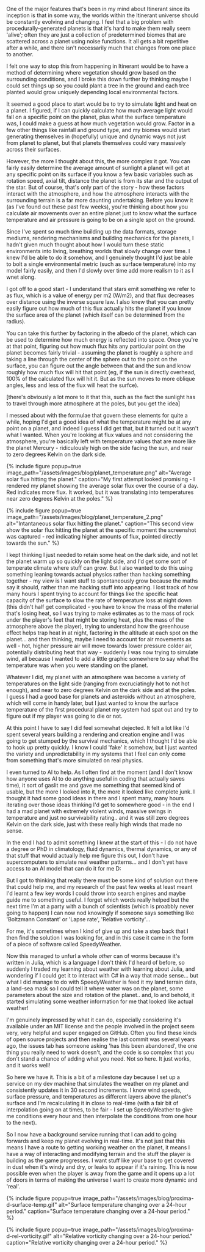 
One of the major features that's been in my mind about Itinerant since its inception is that in some way, the worlds within the Itinerant universe should be constantly evolving and changing. I feel that a big problem with procedurally-generated planets is that it's hard to make them really seem 'alive'; often they are just a collection of predetermined biomes that are scattered across a planet using noise functions. It all gets a bit repetitive after a while, and there isn't necessarily much that changes from one place to another.

I felt one way to stop this from happening in Itinerant would be to have a method of determining where vegetation should grow based on the surrounding conditions, and I broke this down further by thinking maybe I could set things up so you could plant a tree in the ground and each tree planted would grow uniquely depending local environmental factors.

It seemed a good place to start would be to try to simulate light and heat on a planet. I figured, if I can quickly calculate how much average light would fall on a specific point on the planet, plus what the surface temperature was, I could make a guess at how much vegetation would grow. Factor in a few other things like rainfall and ground type, and my biomes would start generating themselves in (hopefully) unique and dynamic ways not just from planet to planet, but that planets themselves could vary massively across their surfaces.

However, the more I thought about this, the more complex it got. You can fairly easily determine the average amount of sunlight a planet will get at any specific point on its surface if you know a few basic variables such as rotation speed, axial tilt, distance the planet is from its star and the output of the star. But of course, that's only part of the story - how these factors interact with the atmosphere, and how the atmosphere interacts with the surrounding terrain is a far more daunting undertaking. Before you know it (as I've found out these past few weeks), you're thinking about how you calculate air movements over an entire planet just to know what the surface temperature and air pressure is going to be on a single spot on the ground.

Since I've spent so much time building up the data formats, storage mediums, rendering mechanisms and building mechanics for the planets, I hadn't given much thought about how I would turn these static environments into living, breathing worlds that slowly change over time. I knew I'd be able to do it somehow, and I genuinely thought I'd just be able to bolt a single environmental metric (such as surface temperature) into my model fairly easily, and then I'd slowly over time add more realism to it as I wnet along.

I got off to a good start - I understand that stars emit something we refer to as flux, which is a value of energy per m2 (W/m2), and that flux decreases over distance using the inverse square law. I also knew that you can pretty easily figure out how much of this flux actually hits the planet if you know the surface area of the planet (which itself can be determined from the radius).

You can take this further by factoring in the albedo of the planet, which can be used to determine how much energy is reflected into space. Once you're at that point, figuring out how much flux hits any particular point on the planet becomes fairly trivial - assuming the planet is roughly a sphere and taking a line through the center of the sphere out to the point on the surface, you can figure out the angle between that and the sun and know roughly how much flux will hit that point (eg, if the sun is directly overhead, 100% of the calculated flux will hit it. But as the sun moves to more oblique angles, less and less of the flux will heat the surfce).

[there's obviously a lot more to it that this, such as the fact the sunlight has to travel through more atmosphere at the poles, but you get the idea]

I messed about with the formulae that govern these elements for quite a while, hoping I'd get a good idea of what the temperature might be at any point on a planet, and indeed I guess I did get that, but it turned out it wasn't what I wanted. When you're looking at flux values and not considering the atmosphere, you're basically left with temperature values that are more like the planet Mercury - ridiculously high on the side facing the sun, and near to zero degrees Kelvin on the dark side.

{% include figure popup=true image_path="/assets/images/blog/planet_temperature.png" alt="Average solar flux hitting the planet." caption="My first attempt looked promising - I rendered my planet showing the average solar flux over the course of a day. Red indicates more flux. It worked, but it was translating into temperatures near zero degrees Kelvin at the poles." %}

{% include figure popup=true image_path="/assets/images/blog/planet_temperature_2.png" alt="Intantaneous solar flux hitting the planet." caption="This second view show the solar flux hitting the planet at the specific moment the screenshot was captured - red indicating higher amounts of flux, pointed directly towards the sun." %}

I kept thinking I just needed to retain some heat on the dark side, and not let the planet warm up so quickly on the light side, and I'd get some sort of temperate climate where stuff can grow. But I also wanted to do this using something leaning towards actual physics rather than hacking something together - my view is I want stuff to spontaneously grow because the maths say it should, rather than me hacking stuff into appearing. I lost track of how many hours I spent trying to account for things like the specific heat capacity of the surface to slow the rate of temperature loss at night down (this didn't half get complicated - you have to know the mass of the material that's losing heat, so I was trying to make estimates as to the mass of rock under the player's feet that might be storing heat, plus the mass of the atmosphere above the player), trying to understand how the greenhouse effect helps trap heat in at night, factoring in the altitude at each spot on the planet... and then thinking, maybe I need to account for air movements as well - hot, higher pressure air will move towards lower pressure colder air, potentially distributing heat that way - suddenly I was now trying to simulate wind, all because I wanted to add a little graphic somewhere to say what the temperature was when you were standing on the planet.

Whatever I did, my planet with an atmosphere was become a variety of temperatures on the light side (ranging from excruciatingly hot to not hot enough), and near to zero degrees Kelvin on the dark side and at the poles. I guess I had a good base for planets and asteroids without an atmosphere, which will come in handy later, but I just wanted to know the surface temperature of the first procedural planet my system had spat out and try to figure out if my player was going to die or not.

At this point I have to say I did feel somewhat dejected. It felt a lot like I'd spent several years building a rendering and creation engine and I was going to get stumped by the survival mechanics, which I thought I'd be able to hook up pretty quickly. I know I could 'fake' it somehow, but I just wanted the variety and unpredictability in my systems that I feel can only come from something that's more simulated on real physics.

I even turned to AI to help. As I often find at the moment (and I don't know how anyone uses AI to do anything useful in coding that actually saves time), it sort of gaslit me and gave me something that seemed kind of usable, but the more I looked into it, the more it looked like complete junk. I thought it had some good ideas in there and I spent many, many hours iterating over those ideas thinking I'd get to somewhere good - in the end I had a mad planet with extremely violent winds, massive swings in temperature and just no survivability rating.. and it was still zero degrees Kelvin on the dark side, just with these really high winds that made no sense.

In the end I had to admit something I knew at the start of this - I do not have a degree or PhD in climatology, fluid dynamics, thermal dynamics, or any of that stuff that would actually help me figure this out, I don't have supercomputers to simulate real weather patterns... and I don't yet have access to an AI model that can do it for me D:

But I got to thinking that really there must be some kind of solution out there that could help me, and my research of the past few weeks at least meant I'd learnt a few key words I could throw into search engines and maybe guide me to something useful. I forget which words really helped but the next time I'm at a party with a bunch of scientists (which is proabbly never going to happen) I can now nod knowingly if someone says something like 'Boltzmann Constant' or 'Lapse rate', 'Relative vorticity'...

For me, it's sometimes when I kind of give up and take a step back that I then find the solution I was looking for, and in this case it came in the form of a piece of software called SpeedyWeather.

Now this managed to unfurl a whole *other* can of worms because it's written in Julia, which is a language I don't think I'd heard of before, so suddenly I traded my learning about weather with learning about Julia, and wondering if I could get it to interact with C# in a way that made sense... but what I did manage to do with SpeedyWeather is feed it my land terrain data, a land-sea mask so I could tell it where water was on the planet, some parameters about the size and rotation of the planet.. and, lo and behold, it started simulating some weather information for me that looked like actual weather!

I'm genuinely impressed by what it can do, especially considering it's available under an MIT license and the people involved in the project seem very, very helpful and super engaged on GitHub. Often you find these kinds of open source projects and then realise the last commit was several years ago, the issues tab has someone asking 'has this been abandoned', the one thing you really need to work doesn't, and the code is so complex that you don't stand a chance of adding what you need. Not so here. It just works, and it works well!

So here we have it. This is a bit of a milestone day because I set up a service on my dev machine that simulates the weather on my planet and consistently updates it in 30 second increments. I know wind speeds, surface pressure, and temperatures as different layers above the planet's surface and I'm recalculating it in close to real-time (with a fair bit of interpolation going on at times, to be fair - I set up SpeedyWeather to give me conditions every hour and then interpolate the conditions from one hour to the next).

So I now have a background service running that I can add to going forwards and keep my planet evolving in real-time. It's not just that this means I have a route to getting working weather on the planet, it means I have a way of interacting and modifying terrain and the stuff the player is building as the game progresses. I want stuff like your base to get covered in dust when it's windy and dry, or leaks to appear if it's raining. This is now possible even when the player is away from the game and it opens up a lot of doors in terms of making the universe I want to create more dynamic and 'real'.

{% include figure popup=true image_path="/assets/images/blog/proxima-d-surface-temp.gif" alt="Surface temperature changing over a 24-hour period." caption="Surface temperature changing over a 24-hour period." %}

{% include figure popup=true image_path="/assets/images/blog/proxima-d-rel-vorticity.gif" alt="Relative vorticity changing over a 24-hour period." caption="Relative vorticity changing over a 24-hour period." %}
